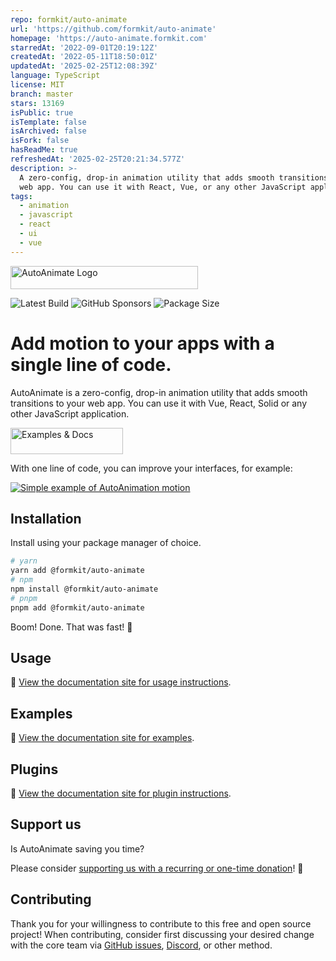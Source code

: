 ```yaml
---
repo: formkit/auto-animate
url: 'https://github.com/formkit/auto-animate'
homepage: 'https://auto-animate.formkit.com'
starredAt: '2022-09-01T20:19:12Z'
createdAt: '2022-05-11T18:50:01Z'
updatedAt: '2025-02-25T12:08:39Z'
language: TypeScript
license: MIT
branch: master
stars: 13169
isPublic: true
isTemplate: false
isArchived: false
isFork: false
hasReadMe: true
refreshedAt: '2025-02-25T20:21:34.577Z'
description: >-
  A zero-config, drop-in animation utility that adds smooth transitions to your
  web app. You can use it with React, Vue, or any other JavaScript application.
tags:
  - animation
  - javascript
  - react
  - ui
  - vue
---
```


<img width="300" height="37" alt="AutoAnimate Logo" src="https://cdn.formk.it/web-assets/logo-auto-animate.svg" >

![Latest Build](https://github.com/formkit/auto-animate/actions/workflows/main.yml/badge.svg) ![GitHub Sponsors](https://img.shields.io/github/sponsors/formkit) ![Package Size](https://img.badgesize.io/https:/unpkg.com/@formkit/auto-animate@latest/index.min.js.svg?label=brotli&compression=brotli)

# Add motion to your apps with a single line of code.

AutoAnimate is a zero-config, drop-in animation utility that adds smooth transitions to your web app. You can use it with Vue, React, Solid or any other JavaScript application.

<a href="https://auto-animate.formkit.com"><img width="180" height="42" src="https://cdn.formk.it/web-assets/read-docs-auto-animate-v2.svg" alt="Examples & Docs"></a>

With one line of code, you can improve your interfaces, for example:

<a href="https://auto-animate.formkit.com">
  <img src="https://cdn.formk.it/web-assets/motion.gif" alt="Simple example of AutoAnimation motion">
</a>

## Installation

Install using your package manager of choice.

```bash
# yarn
yarn add @formkit/auto-animate
# npm
npm install @formkit/auto-animate
# pnpm
pnpm add @formkit/auto-animate
```

Boom! Done. That was fast! 🐇

## Usage

📖 [View the documentation site for usage instructions](https://auto-animate.formkit.com#usage).

## Examples

📖 [View the documentation site for examples](https://auto-animate.formkit.com#examples).

## Plugins

📖 [View the documentation site for plugin instructions](https://auto-animate.formkit.com#plugins).

## Support us

Is AutoAnimate saving you time?

Please consider [supporting us with a recurring or one-time donation](https://github.com/sponsors/formkit)! 🙏

## Contributing

Thank you for your willingness to contribute to this free and open source project! When contributing, consider first discussing your desired change with the core team via <a href="https://github.com/formkit/auto-animate/issues">GitHub issues</a>, <a href="https://discord.gg/SHYT8pyeNm">Discord</a>, or other method.
